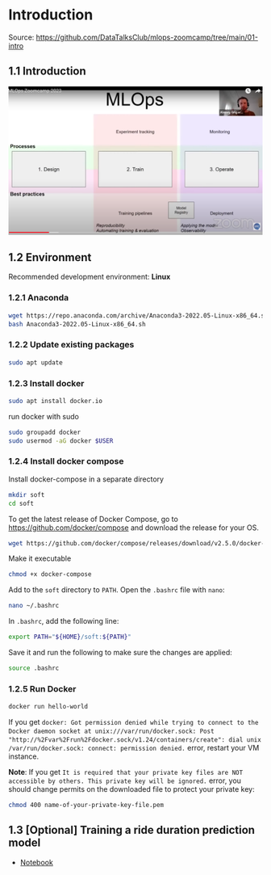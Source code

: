 # Introduction

Source: https://github.com/DataTalksClub/mlops-zoomcamp/tree/main/01-intro



## 1.1 Introduction



![](images/intro0.png)



## 1.2 Environment

Recommended development environment: **Linux**

### 1.2.1 Anaconda

```bash
wget https://repo.anaconda.com/archive/Anaconda3-2022.05-Linux-x86_64.sh
bash Anaconda3-2022.05-Linux-x86_64.sh
```

### 1.2.2 Update existing packages

```bash
sudo apt update
```

### 1.2.3 Install docker

```bash
sudo apt install docker.io
```

run docker with sudo

```bash
sudo groupadd docker
sudo usermod -aG docker $USER
```

### 1.2.4 Install docker compose

Install docker-compose in a separate directory

```bash
mkdir soft
cd soft
```

To get the latest release of Docker Compose, go to https://github.com/docker/compose and download the release for your OS.

```bash
wget https://github.com/docker/compose/releases/download/v2.5.0/docker-compose-linux-x86_64 -O docker-compose
```

Make it executable

```bash
chmod +x docker-compose
```

Add to the `soft` directory to `PATH`. Open the `.bashrc` file with `nano`:

```bash
nano ~/.bashrc
```

In `.bashrc`, add the following line:

```bash
export PATH="${HOME}/soft:${PATH}"
```

Save it and run the following to make sure the changes are applied:

```bash
source .bashrc
```

### 1.2.5 Run Docker

```bash
docker run hello-world
```

If you get `docker: Got permission denied while trying to connect to the Docker daemon socket at unix:///var/run/docker.sock: Post "http://%2Fvar%2Frun%2Fdocker.sock/v1.24/containers/create": dial unix /var/run/docker.sock: connect: permission denied.` error, restart your VM instance.

**Note**: If you get `It is required that your private key files are NOT accessible by others. This private key will be ignored.` error, you should change permits on the downloaded file to protect your private key:

```bash
chmod 400 name-of-your-private-key-file.pem
```

## 1.3 [Optional] Training a ride duration prediction model

- [Notebook](duration_prediction.ipynb)
